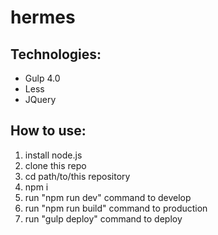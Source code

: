 # hermes

## Technologies:
* Gulp 4.0
* Less
* JQuery

## How to use:
1. install node.js
2. clone this repo
3. cd path/to/this repository
5. npm i
6. run "npm run dev" command to develop
7. run "npm run build" command to production
8. run "gulp deploy" command to deploy